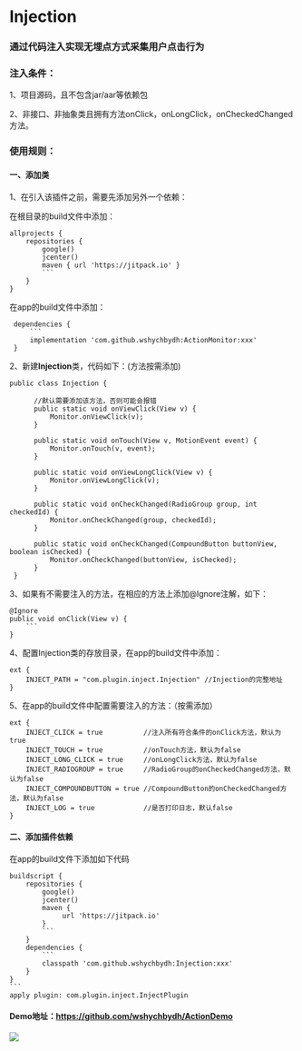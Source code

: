 # Injection 
### **通过代码注入实现无埋点方式采集用户点击行为**

### 注入条件：

1、项目源码，且不包含jar/aar等依赖包

2、非接口、非抽象类且拥有方法onClick，onLongClick，onCheckedChanged方法。

### 使用规则：

#### 一、添加类

1、在引入该插件之前，需要先添加另外一个依赖：

   在根目录的build文件中添加：
    
    allprojects {
        repositories {
            google()
            jcenter()
            maven { url 'https://jitpack.io' }
            ```
        }
    }
    
   在app的build文件中添加：

     dependencies {
         ```
         implementation 'com.github.wshychbydh:ActionMonitor:xxx'
     }

2、新建**Injection**类，代码如下：(方法按需添加)

    public class Injection {
          
          //默认需要添加该方法，否则可能会报错
          public static void onViewClick(View v) {
              Monitor.onViewClick(v);
          }
          
          public static void onTouch(View v, MotionEvent event) {
              Monitor.onTouch(v, event);
          }
      
          public static void onViewLongClick(View v) {
              Monitor.onViewLongClick(v);
          }
      
          public static void onCheckChanged(RadioGroup group, int checkedId) {
              Monitor.onCheckChanged(group, checkedId);
          }
          
          public static void onCheckChanged(CompoundButton buttonView, boolean isChecked) {
              Monitor.onCheckChanged(buttonView, isChecked);
          }
     }
     
3、如果有不需要注入的方法，在相应的方法上添加@Ignore注解，如下：

    @Ignore
    public void onClick(View v) {
        ```
    }
    
    
4、配置Injection类的存放目录，在app的build文件中添加：
    
    ext {
        INJECT_PATH = "com.plugin.inject.Injection" //Injection的完整地址
    }
        
 5、在app的build文件中配置需要注入的方法：（按需添加）
 
    ext {
        INJECT_CLICK = true          //注入所有符合条件的onClick方法，默认为true 
        INJECT_TOUCH = true          //onTouch方法，默认为false
        INJECT_LONG_CLICK = true     //onLongClick方法，默认为false
        INJECT_RADIOGROUP = true     //RadioGroup的onCheckedChanged方法，默认为false
        INJECT_COMPOUNDBUTTON = true //CompoundButton的onCheckedChanged方法，默认为false
        INJECT_LOG = true            //是否打印日志，默认false
    }

#### 二、添加插件依赖
在app的build文件下添加如下代码
   
    buildscript {
        repositories {
            google()
            jcenter()
            maven {
                 url 'https://jitpack.io'
            }
            ```
        }
        dependencies {
            ```
            classpath 'com.github.wshychbydh:Injection:xxx'
        }
    }
    ```
    apply plugin: com.plugin.inject.InjectPlugin
    
#### Demo地址：https://github.com/wshychbydh/ActionDemo

[![](https://jitpack.io/v/wshychbydh/Injection.svg)](https://jitpack.io/#wshychbydh/Injection)